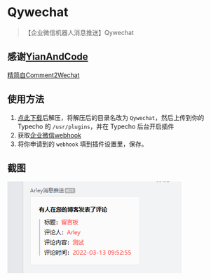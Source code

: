 # Qywechat
>【企业微信机器人消息推送】Qywechat

## 感谢[YianAndCode](https://github.com/YianAndCode/)
[精简自Comment2Wechat](https://github.com/YianAndCode/Comment2Wechat)

## 使用方法

 1. [点此下载](https://github.com/arleycn/Qywechat/【企业微信机器人消息推送】Qywechat.zip)后解压，将解压后的目录名改为 `Qywechat`，然后上传到你的 Typecho 的 `/usr/plugins`，并在 Typecho 后台开启插件
 2. 获取[企业微信webhook](https://arley.fun/13.html)
 3. 将你申请到的 `webhook` 填到插件设置里，保存。

## 截图

![Qywechat](Qywechat.png)
